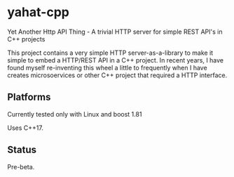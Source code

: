 # yahat-cpp
Yet Another Http API Thing - A trivial HTTP server for simple REST API's in C++ projects

This project contains a very simple HTTP server-as-a-library to make it simple
to embed a HTTP/REST API in a C++ project. In recent years, I have found
myself re-inventing this wheel a little to frequently when I have
creates microsoervices or other C++ project that required a HTTP interface. 

## Platforms
Currently tested only with Linux and boost 1.81

Uses C++17.

## Status
Pre-beta.
